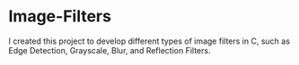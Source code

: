 # Image-Filters

I created this project to develop different types of image filters in C, such as Edge Detection, Grayscale, Blur, and Reflection Filters.
